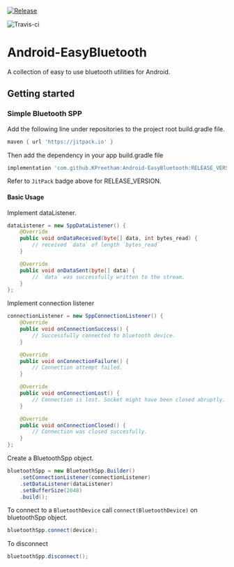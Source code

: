 [![Release](https://jitpack.io/v/KPreetham/Android-EasyBluetooth.svg)](https://jitpack.io/#KPreetham/Android-EasyBluetooth)

![Travis-ci](https://api.travis-ci.org/KPreetham/Android-EasyBluetooth.svg)


# Android-EasyBluetooth
A collection of easy to use bluetooth utilities for Android.


## Getting started

### Simple Bluetooth SPP
Add the following line under repositories to the project root build.gradle file.
```gradle
maven { url 'https://jitpack.io' }
```

Then add the dependency in your app build.gradle file
```gradle
implementation 'com.github.KPreetham:Android-EasyBluetooth:RELEASE_VERSION'
```

Refer to `JitPack` badge above for RELEASE_VERSION.

#### Basic Usage
Implement dataListener.
```java
dataListener = new SppDataListener() {
    @Override
    public void onDataReceived(byte[] data, int bytes_read) {
        // received `data` of length `bytes_read`
    }

    @Override
    public void onDataSent(byte[] data) {
        // `data` was successfully written to the stream.
    }
};
```

Implement connection listener
```java
connectionListener = new SppConnectionListener() {
    @Override
    public void onConnectionSuccess() {
        // Successfully connected to bluetooth device.
    }

    @Override
    public void onConnectionFailure() {
        // Connection attempt failed.
    }

    @Override
    public void onConnectionLost() {
        // Connection is lost. Socket might have been closed abruptly.
    }

    @Override
    public void onConnectionClosed() {
        // Connection was closed succesfully.
    }
};
```

Create a BluetoothSpp object.
```java
bluetoothSpp = new BluetoothSpp.Builder()
    .setConnectionListener(connectionListener)
    .setDataListener(dataListener)
    .setBufferSize(2048)
    .build();
```

To connect to a ```BluetoothDevice``` call ```connect(BluetoothDevice)``` on bluetoothSpp object.
```java
bluetoothSpp.connect(device);
```

To disconnect
```java
bluetoothSpp.disconnect();
```
